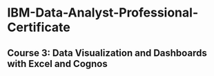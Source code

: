 # IBM-Data-Analyst-Professional-Certificate

## Course 3: Data Visualization and Dashboards with Excel and Cognos
